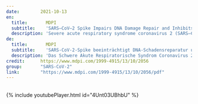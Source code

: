```yaml
---
date:        2021-10-13
en:
  title:       MDPI
  subtitle:    'SARS–CoV–2 Spike Impairs DNA Damage Repair and Inhibits V(D)J Recombination In Vitro'
  description: 'Severe acute respiratory syndrome coronavirus 2 (SARS–CoV–2) has led to the coronavirus disease 2019 (COVID–19) pandemic, severely affecting public health and the global economy. Adaptive immunity plays a crucial role in fighting against SARS–CoV–2 infection and directly influences the clinical outcomes of patients. Clinical studies have indicated that patients with severe COVID–19 exhibit delayed and weak adaptive immune responses; however, the mechanism by which SARS–CoV–2 impedes adaptive immunity remains unclear. Here, by using an in vitro cell line, we report that the SARS–CoV–2 spike protein significantly inhibits DNA damage repair, which is required for effective V(D)J recombination in adaptive immunity. Mechanistically, we found that the spike protein localizes in the nucleus and inhibits DNA damage repair by impeding key DNA repair protein BRCA1 and 53BP1 recruitment to the damage site. Our findings reveal a potential molecular mechanism by which the spike protein might impede adaptive immunity and underscore the potential side effects of full-length spike-based vaccines.'
de: 
  title:       MDPI
  subtitle:    'SARS-CoV-2-Spike beeinträchtigt DNA-Schadensreparatur und hemmt V(D)J-Rekombination in vitro'
  description: 'Das Schwere Akute Respiratorische Syndrom Coronavirus 2 (SARS-CoV-2) hat zur Pandemie der Coronavirus-Krankheit 2019 (COVID-19) geführt und die öffentliche Gesundheit und die Weltwirtschaft schwer beeinträchtigt. Die adaptive Immunität spielt eine entscheidende Rolle bei der Bekämpfung der SARS-CoV-2-Infektion und beeinflusst direkt die klinischen Ergebnisse der Patienten. Klinische Studien haben gezeigt, dass Patienten mit schweren COVID-19-Infektionen eine verzögerte und schwache adaptive Immunantwort zeigen. Der Mechanismus, durch den SARS-CoV-2 die adaptive Immunität behindert, ist jedoch noch unklar. Mit Hilfe einer In-vitro-Zelllinie berichten wir, dass das SARS-CoV-2-Spike-Protein die DNA-Schadensreparatur, die für eine wirksame V(D)J-Rekombination in der adaptiven Immunität erforderlich ist, erheblich hemmt. Mechanistisch gesehen haben wir herausgefunden, dass das Spike-Protein im Zellkern lokalisiert ist und die DNA-Schadensreparatur hemmt, indem es die Rekrutierung der wichtigen DNA-Reparaturproteine BRCA1 und 53BP1 an der Schadensstelle behindert. Unsere Ergebnisse zeigen einen potenziellen molekularen Mechanismus auf, durch den das Spike-Protein die adaptive Immunität behindern könnte, und unterstreichen die potenziellen Nebenwirkungen von Impfstoffen auf Spike-Basis in voller Länge. '
credit:      https://www.mdpi.com/1999-4915/13/10/2056
group:       "SARS-CoV-2"
link:        "https://www.mdpi.com/1999-4915/13/10/2056/pdf"
---
```

<object data="{{ page.link }}" style='height:calc(100vh - 400px); width: 100%' type='application/pdf'></object>
<br/>
{% include youtubePlayer.html id="4Unt03UBhbU" %}
